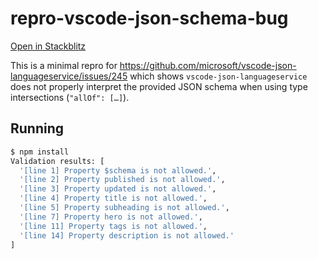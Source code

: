 # repro-vscode-json-schema-bug

[Open in Stackblitz](https://stackblitz.com/~/github.com/jcayzac/repro-vscode-json-schema-bug)

This is a minimal repro for https://github.com/microsoft/vscode-json-languageservice/issues/245 which shows `vscode-json-languageservice` does not properly interpret the provided JSON schema when using type intersections (`"allOf": […]`).

## Running

```sh
$ npm install
Validation results: [
  '[line 1] Property $schema is not allowed.',
  '[line 2] Property published is not allowed.',
  '[line 3] Property updated is not allowed.',
  '[line 4] Property title is not allowed.',
  '[line 5] Property subheading is not allowed.',
  '[line 7] Property hero is not allowed.',
  '[line 11] Property tags is not allowed.',
  '[line 14] Property description is not allowed.'
]
```
